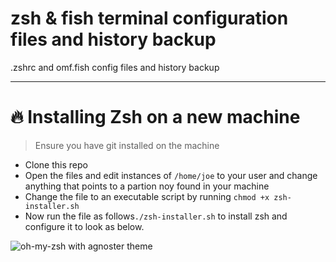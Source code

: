 # zsh & fish terminal configuration files and history backup

.zshrc and omf.fish config files and history backup

***

# :fire: Installing Zsh on a new machine

> Ensure you have git installed on the machine

- Clone this repo
- Open the files and edit instances of `/home/joe` to your user and change anything that points to a partion noy found in your machine
- Change the file to an executable script by running `chmod +x zsh-installer.sh`
- Now run the file as follows`./zsh-installer.sh` to install zsh and configure it to look as below.

![oh-my-zsh with agnoster theme](agnoster.png)

